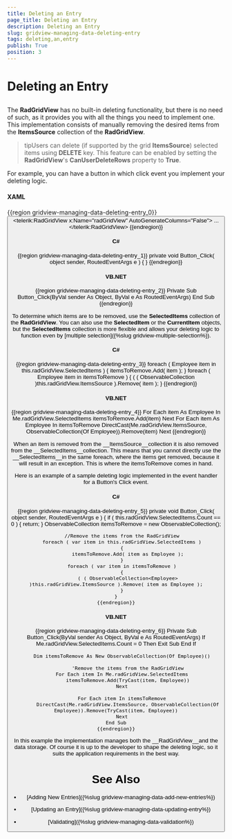 ```yaml
---
title: Deleting an Entry
page_title: Deleting an Entry
description: Deleting an Entry
slug: gridview-managing-data-deleting-entry
tags: deleting,an,entry
publish: True
position: 3
---
```


# Deleting an Entry



## 

The __RadGridView__ has no built-in deleting functionality, but there is no need of such, as it provides you with all the things you need to implement one. This implementation consists of manually removing the desired items from the __ItemsSource__ collection of the __RadGridView__. 

>tipUsers can delete (if supported by the grid __ItemsSource__) selected items using __DELETE__ key. This feature can be enabled by setting the __RadGridView__'s __CanUserDeleteRows__ property to __True__.

For example, you can have a button in which click event you implement your deleting logic.

#### __XAML__

{{region gridview-managing-data-deleting-entry_0}}
	<StackPanel x:Name="LayoutRoot">
	    <Button Content="Delete"
	            Click="Button_Click" />
				<telerik:RadGridView x:Name="radGridView"
	                             AutoGenerateColumns="False">
	        ...
				</telerik:RadGridView>
	</StackPanel>
	{{endregion}}



#### __C#__

{{region gridview-managing-data-deleting-entry_1}}
	private void Button_Click( object sender, RoutedEventArgs e )
	{
	}
	{{endregion}}



#### __VB.NET__

{{region gridview-managing-data-deleting-entry_2}}
	Private Sub Button_Click(ByVal sender As Object, ByVal e As RoutedEventArgs)
	End Sub
	{{endregion}}



To determine which items are to be removed, use the __SelectedItems__ collection of the __RadGridView__. You can also use the __SelectedItem__ or the __CurrentItem__ objects, but the __SelectedItems__ collection is more flexible and allows your deleting logic to function even by [multiple selection]({%slug gridview-multiple-selection%}).

#### __C#__

{{region gridview-managing-data-deleting-entry_3}}
	foreach ( Employee item in this.radGridView.SelectedItems )
	{
	    itemsToRemove.Add( item );
	}
	foreach ( Employee item in itemsToRemove )
	{
	    ( ( ObservableCollection<Employee> )this.radGridView.ItemsSource ).Remove( item );
	}
	{{endregion}}



#### __VB.NET__

{{region gridview-managing-data-deleting-entry_4}}
	For Each item As Employee In Me.radGridView.SelectedItems
	    itemsToRemove.Add(item)
	Next
	For Each item As Employee In itemsToRemove
	    DirectCast(Me.radGridView.ItemsSource, ObservableCollection(Of Employee)).Remove(item)
	Next
	{{endregion}}



When an item is removed from the __ItemsSource__collection it is also removed from the __SelectedItems__collection. This means that you cannot directly use the __SelectedItems__in the same foreach, where the items get removed, because it will result in an exception. This is where the itemsToRemove comes in hand.

Here is an example of a sample deleting logic implemented in the event handler for a Button's Click event.

#### __C#__

{{region gridview-managing-data-deleting-entry_5}}
	private void Button_Click( object sender, RoutedEventArgs e )
	{
	    if ( this.radGridView.SelectedItems.Count == 0 )
	    {
	        return;
	    }
	    ObservableCollection<Employee> itemsToRemove = new ObservableCollection<Employee>();
	
	    //Remove the items from the RadGridView
	    foreach ( var item in this.radGridView.SelectedItems )
	    {
	        itemsToRemove.Add( item as Employee );
	    }
	    foreach ( var item in itemsToRemove )
	    {
	        ( ( ObservableCollection<Employee> )this.radGridView.ItemsSource ).Remove( item as Employee );
	    }
	}
	{{endregion}}



#### __VB.NET__

{{region gridview-managing-data-deleting-entry_6}}
	Private Sub Button_Click(ByVal sender As Object, ByVal e As RoutedEventArgs)
	    If Me.radGridView.SelectedItems.Count = 0 Then
	        Exit Sub
	    End If
	
	    Dim itemsToRemove As New ObservableCollection(Of Employee)()
	
	        'Remove the items from the RadGridView
	    For Each item In Me.radGridView.SelectedItems
	        itemsToRemove.Add(TryCast(item, Employee))
	    Next
	
	    For Each item In itemsToRemove
	        DirectCast(Me.radGridView.ItemsSource, ObservableCollection(Of Employee)).Remove(TryCast(item, Employee))
	    Next
	End Sub
	{{endregion}}



In this example the implementation manages both the __RadGridView__and the data storage. Of course it is up to the developer to shape the deleting logic, so it suits the application requirements in the best way.

# See Also

 * [Adding New Entries]({%slug gridview-managing-data-add-new-entries%})

 * [Updating an Entry]({%slug gridview-managing-data-updating-entry%})

 * [Validating]({%slug gridview-managing-data-validation%})
